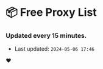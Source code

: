 # :package: Free Proxy List
### Updated every 15 minutes.

- Last updated: `2024-05-06 17:46`

:heart:
